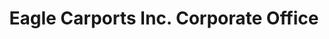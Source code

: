 ---
title: "Eagle Carports Inc. Corporate Office"
url: /cana/eagle-carports-inc-corporate-office/
shop: general
---